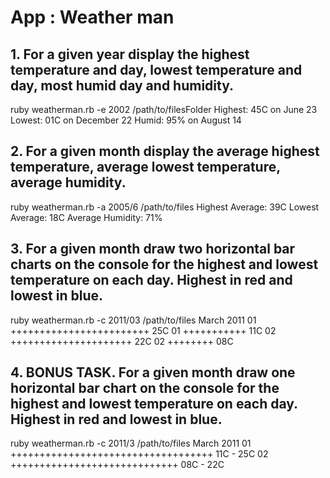 # App : Weather man

## 1. For a given year display the highest temperature and day, lowest temperature and day, most humid day and humidity.

ruby weatherman.rb -e 2002 /path/to/filesFolder
Highest: 45C on June 23
Lowest: 01C on December 22
Humid: 95% on August 14

## 2. For a given month display the average highest temperature, average lowest temperature, average humidity.

ruby weatherman.rb -a 2005/6 /path/to/files
Highest Average: 39C
Lowest Average: 18C
Average Humidity: 71%

## 3. For a given month draw two horizontal bar charts on the console for the highest and lowest temperature on each day. Highest in red and lowest in blue.

ruby weatherman.rb -c 2011/03 /path/to/files
March 2011
01 ++++++++++++++++++++++++ 25C
01 +++++++++++ 11C
02 +++++++++++++++++++++ 22C
02 ++++++++ 08C

## 4. BONUS TASK. For a given month draw one horizontal bar chart on the console for the highest and lowest temperature on each day. Highest in red and lowest in blue.

ruby weatherman.rb -c 2011/3 /path/to/files
March 2011
01 +++++++++++++++++++++++++++++++++++ 11C - 25C
02 +++++++++++++++++++++++++++++ 08C - 22C 
